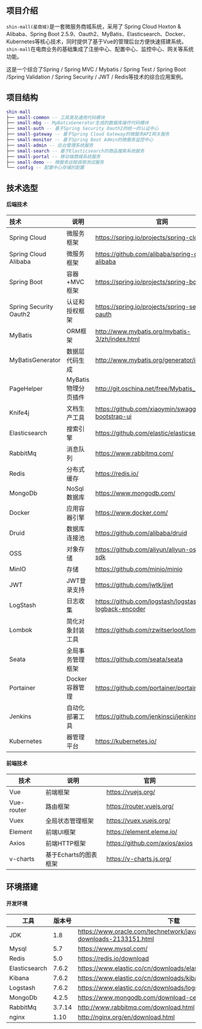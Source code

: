 ## 项目介绍
`shin-mall(星商城)`是一套微服务商城系统，采用了 Spring Cloud Hoxton & Alibaba、Spring Boot 2.5.9、Oauth2、MyBatis、Elasticsearch、Docker、Kubernetes等核心技术，同时提供了基于Vue的管理后台方便快速搭建系统。`shin-mall`在电商业务的基础集成了注册中心、配置中心、监控中心、网关等系统功能。

这是一个综合了Spring / Spring MVC / Mybatis / Spring Test / Spring Boot /Spring Validation / Spring Security / JWT / Redis等技术的综合应用案例。

## 项目结构

```lua
shin-mall
├── small-common -- 工具类及通用代码模块
├── small-mbg -- MyBatisGenerator生成的数据库操作代码模块
├── small-auth -- 基于Spring Security Oauth2的统一的认证中心
├── small-gateway -- 基于Spring Cloud Gateway的微服务API网关服务
├── small-monitor -- 基于Spring Boot Admin的微服务监控中心
├── small-admin -- 后台管理系统服务
├── small-search -- 基于Elasticsearch的商品搜索系统服务
├── small-portal -- 移动端商城系统服务
├── small-demo -- 微服务远程调用测试服务
└── config -- 配置中心存储的配置
```

## 技术选型

#### 后端技术

| 技术                   | 说明                | 官网                                                 |
| :--------------------- | ------------------- | ---------------------------------------------------- |
| Spring Cloud           | 微服务框架          | https://spring.io/projects/spring-cloud              |
| Spring Cloud Alibaba   | 微服务框架          | https://github.com/alibaba/spring-cloud-alibaba      |
| Spring Boot            | 容器+MVC框架        | https://spring.io/projects/spring-boot               |
| Spring Security Oauth2 | 认证和授权框架      | https://spring.io/projects/spring-security-oauth     |
| MyBatis                | ORM框架             | http://www.mybatis.org/mybatis-3/zh/index.html       |
| MyBatisGenerator       | 数据层代码生成      | http://www.mybatis.org/generator/index.html          |
| PageHelper             | MyBatis物理分页插件 | http://git.oschina.net/free/Mybatis_PageHelper       |
| Knife4j                | 文档生产工具        | https://github.com/xiaoymin/swagger-bootstrap-ui     |
| Elasticsearch          | 搜索引擎            | https://github.com/elastic/elasticsearch             |
| RabbitMq               | 消息队列            | https://www.rabbitmq.com/                            |
| Redis                  | 分布式缓存          | https://redis.io/                                    |
| MongoDb                | NoSql数据库         | https://www.mongodb.com/                             |
| Docker                 | 应用容器引擎        | https://www.docker.com/                              |
| Druid                  | 数据库连接池        | https://github.com/alibaba/druid                     |
| OSS                    | 对象存储            | https://github.com/aliyun/aliyun-oss-java-sdk        |
| MinIO                  | 存储                | https://github.com/minio/minio                       |
| JWT                    | JWT登录支持         | https://github.com/jwtk/jjwt                         |
| LogStash               | 日志收集            | https://github.com/logstash/logstash-logback-encoder |
| Lombok                 | 简化对象封装工具    | https://github.com/rzwitserloot/lombok               |
| Seata                  | 全局事务管理框架    | https://github.com/seata/seata                       |
| Portainer              | Docker容器管理      | https://github.com/portainer/portainer               |
| Jenkins                | 自动化部署工具      | https://github.com/jenkinsci/jenkins                 |
| Kubernetes             | 器管理平台          | https://kubernetes.io/                               |

#### 前端技术

| 技术       | 说明                  | 官网                           |
| ---------- | --------------------- | ------------------------------ |
| Vue        | 前端框架              | https://vuejs.org/             |
| Vue-router | 路由框架              | https://router.vuejs.org/      |
| Vuex       | 全局状态管理框架      | https://vuex.vuejs.org/        |
| Element    | 前端UI框架            | https://element.eleme.io/      |
| Axios      | 前端HTTP框架          | https://github.com/axios/axios |
| v-charts   | 基于Echarts的图表框架 | https://v-charts.js.org/       |

## 环境搭建

#### 开发环境

| 工具          | 版本号 | 下载                                                         |
| ------------- | ------ | ------------------------------------------------------------ |
| JDK           | 1.8    | https://www.oracle.com/technetwork/java/javase/downloads/jdk8-downloads-2133151.html |
| Mysql         | 5.7    | https://www.mysql.com/                                       |
| Redis         | 5.0    | https://redis.io/download                                    |
| Elasticsearch | 7.6.2  | https://www.elastic.co/cn/downloads/elasticsearch            |
| Kibana        | 7.6.2  | https://www.elastic.co/cn/downloads/kibana                   |
| Logstash      | 7.6.2  | https://www.elastic.co/cn/downloads/logstash                 |
| MongoDb       | 4.2.5  | https://www.mongodb.com/download-center                      |
| RabbitMq      | 3.7.14 | http://www.rabbitmq.com/download.html                        |
| nginx         | 1.10   | http://nginx.org/en/download.html                            |

